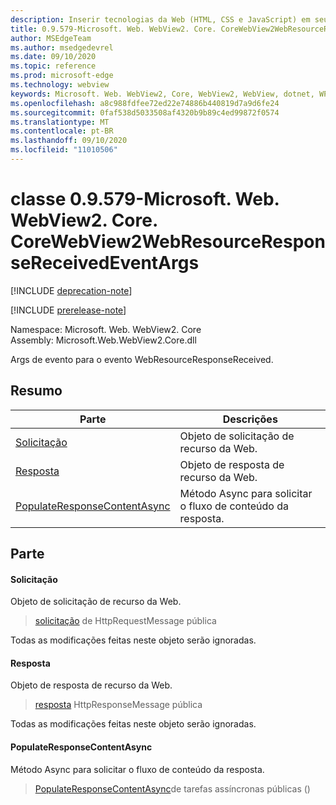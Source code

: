 ```yaml
---
description: Inserir tecnologias da Web (HTML, CSS e JavaScript) em seus aplicativos nativos com o controle WebView2 do Microsoft Edge
title: 0.9.579-Microsoft. Web. WebView2. Core. CoreWebView2WebResourceResponseReceivedEventArgs
author: MSEdgeTeam
ms.author: msedgedevrel
ms.date: 09/10/2020
ms.topic: reference
ms.prod: microsoft-edge
ms.technology: webview
keywords: Microsoft. Web. WebView2, Core, WebView2, WebView, dotnet, WPF, WinForms, app, Edge, CoreWebView2, CoreWebView2Controller, controle do navegador, Edge HTML, Microsoft. Web. WebView2. Core. CoreWebView2WebResourceResponseReceivedEventArgs
ms.openlocfilehash: a8c988fdfee72ed22e74886b440819d7a9d6fe24
ms.sourcegitcommit: 0faf538d5033508af4320b9b89c4ed99872f0574
ms.translationtype: MT
ms.contentlocale: pt-BR
ms.lasthandoff: 09/10/2020
ms.locfileid: "11010506"
---
```

# classe 0.9.579-Microsoft. Web. WebView2. Core. CoreWebView2WebResourceResponseReceivedEventArgs 

[!INCLUDE [deprecation-note](../../includes/deprecation-note.md)]

[!INCLUDE [prerelease-note](../../includes/prerelease-note.md)]

Namespace: Microsoft. Web. WebView2. Core \
Assembly: Microsoft.Web.WebView2.Core.dll

Args de evento para o evento WebResourceResponseReceived.

## Resumo

 Parte                        | Descrições
--------------------------------|---------------------------------------------
[Solicitação](#request) | Objeto de solicitação de recurso da Web.
[Resposta](#response) | Objeto de resposta de recurso da Web.
[PopulateResponseContentAsync](#populateresponsecontentasync) | Método Async para solicitar o fluxo de conteúdo da resposta.

## Parte

#### Solicitação 

Objeto de solicitação de recurso da Web.

> [solicitação](#request) de HttpRequestMessage pública

Todas as modificações feitas neste objeto serão ignoradas.

#### Resposta 

Objeto de resposta de recurso da Web.

> [resposta](#response) HttpResponseMessage pública

Todas as modificações feitas neste objeto serão ignoradas.

#### PopulateResponseContentAsync 

Método Async para solicitar o fluxo de conteúdo da resposta.

> [PopulateResponseContentAsync](#populateresponsecontentasync)de tarefas assíncronas públicas ()

